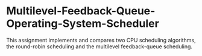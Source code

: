 # Multilevel-Feedback-Queue-Operating-System-Scheduler
This assignment implements and compares two CPU scheduling algorithms, the round-robin scheduling and the multilevel feedback-queue scheduling. 
